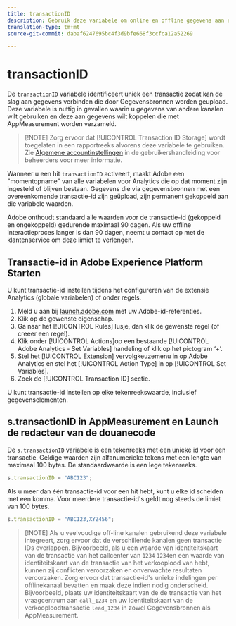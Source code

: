 ```yaml
---
title: transactionID
description: Gebruik deze variabele om online en offline gegevens aan elkaar te koppelen.
translation-type: tm+mt
source-git-commit: dabaf6247695bc4f3d9bfe668f3ccfca12a52269

---
```



# transactionID

De `transactionID` variabele identificeert uniek een transactie zodat kan de slag aan gegevens verbinden die door Gegevensbronnen worden geupload. Deze variabele is nuttig in gevallen waarin u gegevens van andere kanalen wilt gebruiken en deze aan gegevens wilt koppelen die met AppMeasurement worden verzameld.

>[!NOTE] Zorg ervoor dat [!UICONTROL Transaction ID Storage] wordt toegelaten in een rapportreeks alvorens deze variabele te gebruiken. Zie [Algemene accountinstellingen](/help/admin/admin/general-acct-settings-admin.md) in de gebruikershandleiding voor beheerders voor meer informatie.

Wanneer u een hit `transactionID` activeert, maakt Adobe een &quot;momentopname&quot; van alle variabelen voor Analytics die op dat moment zijn ingesteld of blijven bestaan. Gegevens die via gegevensbronnen met een overeenkomende transactie-id zijn geüpload, zijn permanent gekoppeld aan die variabele waarden.

Adobe onthoudt standaard alle waarden voor de transactie-id (gekoppeld en ongekoppeld) gedurende maximaal 90 dagen. Als uw offline interactieproces langer is dan 90 dagen, neemt u contact op met de klantenservice om deze limiet te verlengen.

## Transactie-id in Adobe Experience Platform Starten

U kunt transactie-id instellen tijdens het configureren van de extensie Analytics (globale variabelen) of onder regels.

1. Meld u aan bij [launch.adobe.com](https://launch.adobe.com) met uw Adobe-id-referenties.
2. Klik op de gewenste eigenschap.
3. Ga naar het [!UICONTROL Rules] lusje, dan klik de gewenste regel (of creeer een regel).
4. Klik onder [!UICONTROL Actions]op een bestaande [!UICONTROL Adobe Analytics - Set Variables] handeling of klik op het pictogram ‘+’.
5. Stel het [!UICONTROL Extension] vervolgkeuzemenu in op Adobe Analytics en stel het [!UICONTROL Action Type] in op [!UICONTROL Set Variables].
6. Zoek de [!UICONTROL Transaction ID] sectie.

U kunt transactie-id instellen op elke tekenreekswaarde, inclusief gegevenselementen.

## s.transactionID in AppMeasurement en Launch de redacteur van de douanecode

De `s.transactionID` variabele is een tekenreeks met een unieke id voor een transactie. Geldige waarden zijn alfanumerieke tekens met een lengte van maximaal 100 bytes. De standaardwaarde is een lege tekenreeks.

```js
s.transactionID = "ABC123";
```

Als u meer dan één transactie-id voor een hit hebt, kunt u elke id scheiden met een komma. Voor meerdere transactie-id&#39;s geldt nog steeds de limiet van 100 bytes.

```js
s.transactionID = "ABC123,XYZ456";
```

>[!NOTE] Als u veelvoudige off-line kanalen gebruikend deze variabele integreert, zorg ervoor dat de verschillende kanalen geen transactie IDs overlappen. Bijvoorbeeld, als u een waarde van identiteitskaart van de transactie van het callcenter van `1234` `1234`en een waarde van identiteitskaart van de transactie van het verkooplood van hebt, kunnen zij conflicten veroorzaken en onverwachte resultaten veroorzaken. Zorg ervoor dat transactie-id&#39;s unieke indelingen per offlinekanaal bevatten en maak deze indien nodig onderscheid. Bijvoorbeeld, plaats uw identiteitskaart van de de transactie van het vraagcentrum aan `call_1234` en uw identiteitskaart van de verkooploodtransactie `lead_1234` in zowel Gegevensbronnen als AppMeasurement.
